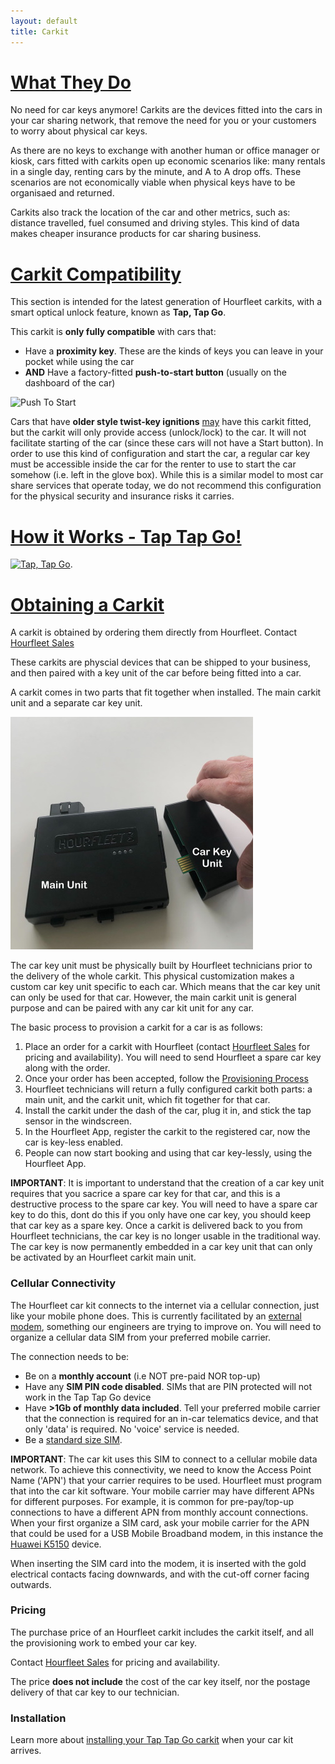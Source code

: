 ```yaml
---
layout: default
title: Carkit
---
```


# [What They Do](#what-they-do)

No need for car keys anymore! Carkits are the devices fitted into the cars in your car sharing network, that remove the need for you or your customers to worry about physical car keys.

As there are no keys to exchange with another human or office manager or kiosk, cars fitted with carkits open up economic scenarios like: many rentals in a single day, renting cars by the minute, and A to A drop offs. These scenarios are not economically viable when physical keys have to be organisaed and returned.

Carkits also track the location of the car and other metrics, such as: distance travelled, fuel consumed and driving styles. This kind of data makes cheaper insurance products for car sharing business.

# [Carkit Compatibility](#carkit-compatibility)  
This section is intended for the latest generation of Hourfleet carkits, with a smart optical unlock feature, known as **Tap, Tap Go**. 

This carkit is **only fully compatible** with cars that:

- Have a **proximity key**. These are the kinds of keys you can leave in your pocket while using the car  
- **AND** Have a factory-fitted **push-to-start button** (usually on the dashboard of the car)

![Push To Start](https://d1yn1kh78jj1rr.cloudfront.net/image/thumbnail/VFWPepf8g/graphicstock-push-to-start-modern-vehicle-engine-start-button_SUYuRJgPb_thumb.jpg)

Cars that have **older style twist-key ignitions** <u>may</u> have this carkit fitted, but the carkit will only provide access (unlock/lock) to the car. It will not facilitate starting of the car (since these cars will not have a Start button). In order to use this kind of configuration and start the car, a regular car key must be accessible inside the car for the renter to use to start the car somehow (i.e. left in the glove box). While this is a similar model to most car share services that operate today, we do not recommend this configuration for the physical security and insurance risks it carries.

# [How it Works - Tap Tap Go!](#how-it-works)

[![Tap, Tap Go](http://img.youtube.com/vi/boopaYYKiSo/0.jpg)](https://www.youtube.com/watch?v=boopaYYKiSo).

# [Obtaining a Carkit](#obtaining-a-carkit)
A carkit is obtained by ordering them directly from Hourfleet. Contact [Hourfleet Sales](mailto:sales@hourfleet.com)

These carkits are physcial devices that can be shipped to your business, and then paired with a key unit of the car before being fitted into a car.

A carkit comes in two parts that fit together when installed. The main carkit unit and a separate car key unit.

![Two Parts](images/carkit/OpticalCarkit_PiecesLabeled.jpg)  

The car key unit must be physically built by Hourfleet technicians prior to the delivery of the whole carkit. This physical customization makes a custom car key unit specific to each car. Which means that the car key unit can only be used for that car. However, the main carkit unit is general purpose and can be paired with any car kit unit for any car.

The basic process to provision a carkit for a car is as follows:

1. Place an order for a carkit with Hourfleet (contact [Hourfleet Sales](mailto:sales@hourfleet.com) for pricing and availability). You will need to send Hourfleet a spare car key along with the order.
2. Once your order has been accepted, follow the [Provisioning Process](images\CarKeyProvisioningForm-v4.pdf)
3. Hourfleet technicians will return a fully configured carkit both parts: a main unit, and the carkit unit, which fit together for that car.
4. Install the carkit under the dash of the car, plug it in, and stick the tap sensor in the windscreen. 
5. In the Hourfleet App, register the carkit to the registered car, now the car is key-less enabled.
6. People can now start booking and using that car key-lessly, using the Hourfleet App.

**IMPORTANT**: It is important to understand that the creation of a car key unit requires that you sacrice a spare car key for that car, and this is a destructive process to the spare car key. You will need to have a spare car key to do this, dont do this if you only have one car key, you should keep that car key as a spare key. Once a carkit is delivered back to you from Hourfleet technicians, the car key is no longer usable in the traditional way. The car key is now permanently embedded in a car key unit that can only be activated by an Hourfleet carkit main unit.

### Cellular Connectivity  

The Hourfleet car kit connects to the internet via a cellular connection, just like your mobile phone does. This is currently facilitated by an [external modem](https://consumer.huawei.com/ie/support/dongles/k5150), something our engineers are trying to improve on. You will need to organize a cellular data SIM from your preferred mobile carrier. 

The connection needs to be: 
- Be on a **monthly account** (i.e NOT pre-paid NOR top-up) 
- Have any **SIM PIN code disabled**. SIMs that are PIN protected will not work in the Tap Tap Go device   
- Have **>1Gb of monthly data included**. Tell your preferred mobile carrier that the connection is required for an in-car telematics device, and that only 'data' is required. No 'voice' service is needed.  
- Be a [standard size SIM](https://thefutureofthings.com/12104-what-are-different-sim-sizes). 

**IMPORTANT**: The car kit uses this SIM to connect to a cellular mobile data network. To achieve this connectivity, we need to know the Access Point Name ('APN') that your carrier requires to be used. Hourfleet must program that into the car kit software. Your mobile carrier may have different APNs for different purposes. For example, it is common for pre-pay/top-up connections to have a different APN from monthly account connections. When your first organize a SIM card, ask your mobile carrier for the APN that could be used for a USB Mobile Broadband modem, in this instance the [Huawei K5150](https://consumer.huawei.com/ie/support/dongles/k5150) device.  

When inserting the SIM card into the modem,  it is inserted with the gold electrical contacts facing downwards, and with the cut-off corner facing outwards.  

### Pricing

The purchase price of an Hourfleet carkit includes the carkit itself, and all the provisioning work to embed your car key. 

Contact [Hourfleet Sales](mailto:sales@hourfleet.com) for pricing and availability.

The price **does not include** the cost of the car key itself, nor the postage delivery of that car key to our technician.


### Installation  

Learn more about [installing your Tap Tap Go carkit](carkit-installation.html) when your car kit arrives.  
